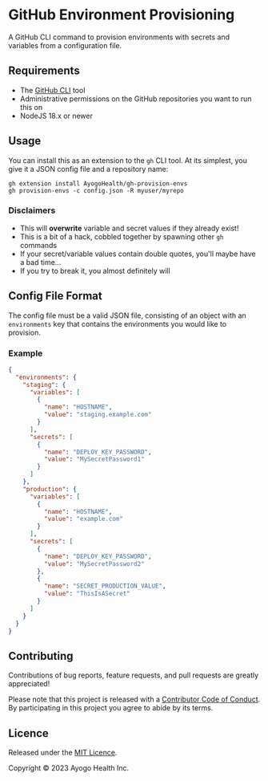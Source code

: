 # GitHub Environment Provisioning

A GitHub CLI command to provision environments with secrets and variables from a configuration file.

## Requirements

* The [GitHub CLI](https://cli.github.com/) tool
* Administrative permissions on the GitHub repositories you want to run this on
* NodeJS 18.x or newer

## Usage

You can install this as an extension to the `gh` CLI tool. At its simplest, you give it a JSON config file and a repository name:

```
gh extension install AyogoHealth/gh-provision-envs
gh provision-envs -c config.json -R myuser/myrepo
```

### Disclaimers

* This will **overwrite** variable and secret values if they already exist!
* This is a bit of a hack, cobbled together by spawning other `gh` commands
* If your secret/variable values contain double quotes, you'll maybe have a bad time...
* If you try to break it, you almost definitely will

## Config File Format

The config file must be a valid JSON file, consisting of an object with an `environments` key that contains the environments you would like to provision.

### Example

```json
{
  "environments": {
    "staging": {
      "variables": [
        {
          "name": "HOSTNAME",
          "value": "staging.example.com"
        }
      ],
      "secrets": [
        {
          "name": "DEPLOY_KEY_PASSWORD",
          "value": "MySecretPassword1"
        }
      ]
    },
    "production": {
      "variables": [
        {
          "name": "HOSTNAME",
          "value": "example.com"
        }
      ],
      "secrets": [
        {
          "name": "DEPLOY_KEY_PASSWORD",
          "value": "MySecretPassword2"
        },
        {
          "name": "SECRET_PRODUCTION_VALUE",
          "value": "ThisIsASecret"
        }
      ]
    }
  }
}
```

## Contributing

Contributions of bug reports, feature requests, and pull requests are greatly
appreciated!

Please note that this project is released with a [Contributor Code of
Conduct](https://github.com/AyogoHealth/gh-provision-envs/blob/main/CODE_OF_CONDUCT.md).
By participating in this project you agree to abide by its terms.


## Licence

Released under the [MIT Licence](LICENCE).

Copyright © 2023 Ayogo Health Inc.
